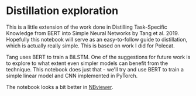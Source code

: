Distillation exploration
========================

This is a little extension of the work done in Distilling Task-Specific Knowledge from BERT into Simple Neural Networks by Tang et al. 2019. Hopefully this notebook will serve as an easy-to-follow guide to distillation, which is actually really simple. This is based on work I did for Polecat.

Tang uses BERT to train a BiLSTM. One of the suggestions for future work is to explore to what extent even simpler models can benefit from the technique. This notebook does just that - we'll try and use BERT to train a simple linear model and CNN implemented in PyTorch.

The notebook looks a bit better in [NBviewer](https://nbviewer.jupyter.org/github/cbowdon/distillation-exploration/blob/master/Distilling_BERT_to_a_CNN.ipynb).
